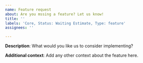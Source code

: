 ```yaml
---
name: Feature request
about: Are you mssing a feature? Let us know!
title: ''
labels: 'Core, Status: Waiting Estimate, Type: feature'
assignees: ''

---
```


**Description**:
What would you like us to consider implementing?

**Additional context**:
Add any other context about the feature here.
